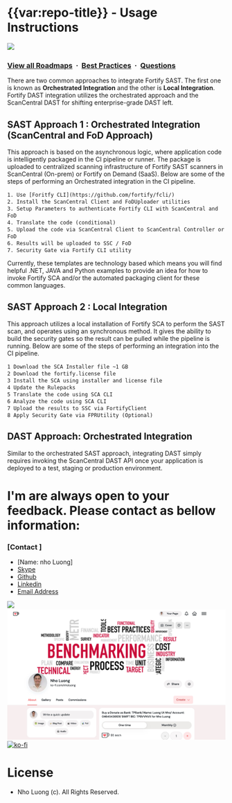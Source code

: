 # {{var:repo-title}} - Usage Instructions

![](https://i.imgur.com/waxVImv.png)
### [View all Roadmaps](https://github.com/nholuongut/all-roadmaps) &nbsp;&middot;&nbsp; [Best Practices](https://github.com/nholuongut/all-roadmaps/blob/main/public/best-practices/) &nbsp;&middot;&nbsp; [Questions](https://www.linkedin.com/in/nholuong/)

There are two common approaches to integrate Fortify SAST. The first one is known as **Orchestrated Integration** and the other is **Local Integration**. Fortify DAST integration utilizes the orchestrated approach and the ScanCentral DAST for shifting enterprise-grade DAST left.

## SAST Approach 1 : Orchestrated Integration (ScanCentral and FoD Approach)
This approach is based on the asynchronous logic, where application code is intelligently packaged in the CI pipeline or runner. The package is uploaded to centralized scanning infrastructure of Fortify SAST scanners in ScanCentral (On-prem) or Fortify on Demand (SaaS). Below are some of the steps of performing an Orchestrated integration in the CI pipeline.

	1. Use [Foritfy CLI](https://github.com/fortify/fcli/)
	2. Install the ScanCentral Client and FoDUploader utilities
	3. Setup Parameters to authenticate Fortify CLI with ScanCentral and FoD
	4. Translate the code (conditional)
	5. Upload the code via ScanCentral Client to ScanCentral Controller or FoD
	6. Results will be uploaded to SSC / FoD
	7. Security Gate via Fortify CLI utility

Currently, these templates are technology based which means you will find helpful .NET, JAVA and Python examples to provide an idea for how to invoke Fortify SCA and/or the automated packaging client for these common languages.

## SAST Approach 2 : Local Integration
This approach utilizes a local installation of Fortify SCA to perform the SAST scan, and operates using an synchronous method. It gives the ability to build the security gates so the result can be pulled while the pipeline is running. Below are some of the steps of performing an integration into the CI pipeline.

	1 Download the SCA Installer file ~1 GB
	2 Download the fortify.license file
	3 Install the SCA using installer and license file
	4 Update the Rulepacks
	5 Translate the code using SCA CLI
	6 Analyze the code using SCA CLI
	7 Upload the results to SSC via FortifyClient
	8 Apply Security Gate via FPRUtility (Optional)



## DAST Approach: Orchestrated Integration
Similar to the orchestrated SAST approach, integrating DAST simply requires invoking the ScanCentral DAST API once your application is deployed to a test, staging or production environment.

# I'm are always open to your feedback.  Please contact as bellow information:
### [Contact ]
* [Name: nho Luong]
* [Skype](luongutnho_skype)
* [Github](https://github.com/nholuongut/)
* [Linkedin](https://www.linkedin.com/in/nholuong/)
* [Email Address](luongutnho@hotmail.com)

![](https://i.imgur.com/waxVImv.png)
![](bitfield.png)
[![ko-fi](https://ko-fi.com/img/githubbutton_sm.svg)](https://ko-fi.com/nholuong)

# License
* Nho Luong (c). All Rights Reserved.